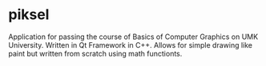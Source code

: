 # piksel
Application for passing the course of Basics of Computer Graphics on UMK University.
Written in Qt Framework in C++.
Allows for simple drawing like paint but written from scratch using math functionts.
